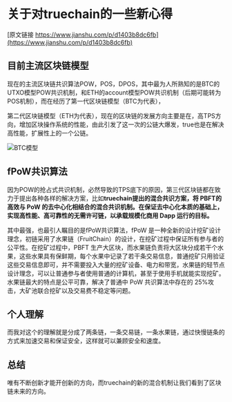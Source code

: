  # 关于对truechain的一些新心得
 [原文链接 https://www.jianshu.com/p/d1403b8dc6fb](https://www.jianshu.com/p/d1403b8dc6fb)
 ## 目前主流区块链模型
 
 现在的主流区块链共识算法POW，POS，DPOS，其中最为人所熟知的是BTC的UTXO模型POW共识机制，和ETH的account模型POW共识机制（后期可能转为POS机制），而在经历了第一代区块链模型（BTC为代表），


第二代区块链模型（ETH为代表），现在的区块链的发展方向主要是在，高TPS方向，增加区块操作系统的性能，由此引发了这一次的公链大爆发，true也是在解决高性能，扩展性上的一个公链。

![BTC模型](https://upload-images.jianshu.io/upload_images/14031180-1c7cf1a2c00211ea.png?imageMogr2/auto-orient/strip%7CimageView2/2/w/1240)
 ## fPoW共识算法
 
  因为POW的抢占式共识机制，必然导致的TPS底下的原因，第三代区块链都在致力于提出各种各样的解决方案，比如**truechain提出的混合共识方案，将 PBFT的高效与 PoW 的去中心化相结合的混合共识机制。在保证去中心化本质的基础上，实现高性能、高可靠性的无需许可链，以承载规模化商用 Dapp 运行的目标。**
  
   其中最强，也最引人瞩目的是fPoW共识算法，fPoW 是一种全新的设计挖矿设计理念，初链采用了水果链（FruitChain）的设计，在挖矿过程中保证所有参与者的公平性。在挖矿过程中，PBFT 生产大区块，而水果链负责将大区块分成若干个水果，这些水果具有保鲜期，每个水果中记录了若干条交易信息，普通挖矿只用验证这些交易信息即可，并不需要投入大量的挖矿设备、电力和带宽，水果链的轻节点设计理念，可以让普通参与者使用普通的计算机，甚至于使用手机就能实现挖矿。水果链最大的特点是公平可靠，解决了普通中 PoW 共识算法中存在的 25%攻击，大矿池联合挖矿以及交易费不稳定等问题。
   
   ## 个人理解
   而我对这个的理解就是分成了两条链，一条交易链，一条水果链，通过快慢链条的方式来加速交易和保证安全，这样就可以兼顾安全和速度。
   ## 总结
   唯有不断创新才能开创新的方向，而truechain的新的混合机制让我们看到了区块链未来的方向。
